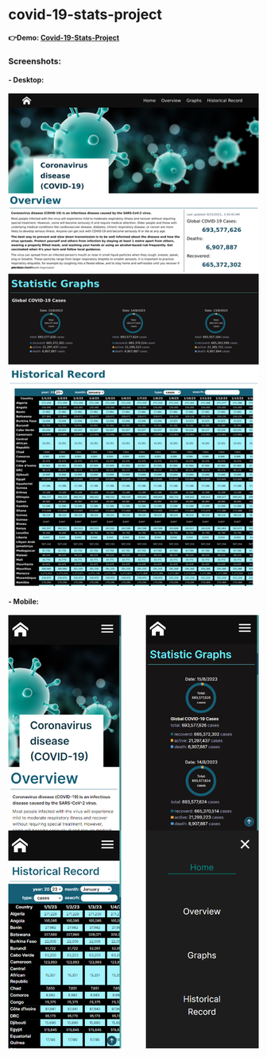﻿# covid-19-stats-project

<h4>👉Demo: <a href="https://covid-19-stats-project-qnel-52rsyeuwe-tyleeer.vercel.app/">Covid-19-Stats-Project</a></h4>

<h3>Screenshots:</h3>

<h4>- Desktop:</h4>
<img src="/src/img/overview.png">

<h4>- Mobile:</h4>
<div style="display: flex; width: 100%; justify-content: space-between;">
<img src="/src/img/preview.png" style="width: 45%;">
<img src="/src/img/preview2.png" style="width: 45%;">
</div>

<div style="display: flex; width: 100%; justify-content: space-between;">
<img src="/src/img/preview3.png" style="width: 45%;">
<img src="/src/img/preview4.png" style="width: 45%;">
</div>
